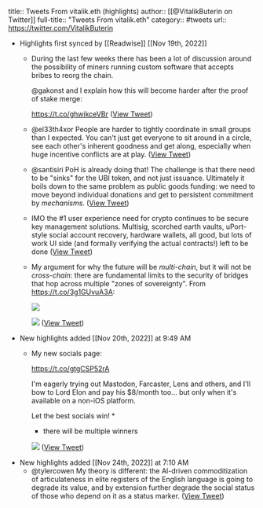 title:: Tweets From vitalik.eth (highlights)
author:: [[@VitalikButerin on Twitter]]
full-title:: "Tweets From vitalik.eth"
category:: #tweets
url:: https://twitter.com/VitalikButerin

- Highlights first synced by [[Readwise]] [[Nov 19th, 2022]]
	- During the last few weeks there has been a lot of discussion around the possibility of miners running custom software that accepts bribes to reorg the chain.
	  
	  @gakonst and I explain how this will become harder after the proof of stake merge:
	  
	  https://t.co/ghwikceVBr ([View Tweet](https://twitter.com/VitalikButerin/status/1417487184467275781))
	- @el33th4xor People are harder to tightly coordinate in small groups than I expected. You can't just get everyone to sit around in a circle, see each other's inherent goodness and get along, especially when huge incentive conflicts are at play. ([View Tweet](https://twitter.com/VitalikButerin/status/1433199904713678855))
	- @santisiri PoH is already doing that! The challenge is that there need to be "sinks" for the UBI token, and not just issuance. Ultimately it boils down to the same problem as public goods funding: we need to move beyond individual donations and get to persistent commitment by *mechanisms*. ([View Tweet](https://twitter.com/VitalikButerin/status/1433230063189725188))
	- IMO the #1 user experience need for crypto continues to be secure key management solutions. Multisig, scorched earth vaults, uPort-style social account recovery, hardware wallets, all good, but lots of work UI side (and formally verifying the actual contracts!) left to be done ([View Tweet](https://twitter.com/VitalikButerin/status/940466614960398336))
	- My argument for why the future will be *multi-chain*, but it will not be *cross-chain*: there are fundamental limits to the security of bridges that hop across multiple "zones of sovereignty". From https://t.co/3g1GUvuA3A: 
	  
	  ![](https://pbs.twimg.com/media/FIg-TacXMAYz29R.png) 
	  
	  ![](https://pbs.twimg.com/media/FIg-UXeWUAYnocp.png) ([View Tweet](https://twitter.com/VitalikButerin/status/1479501366192132099))
- New highlights added [[Nov 20th, 2022]] at 9:49 AM
	- My new socials page:
	  
	  https://t.co/gtgCSP52rA
	  
	  I'm eagerly trying out Mastodon, Farcaster, Lens and others, and I'll bow to Lord Elon and pay his $8/month too... but only when it's available on a non-iOS platform.
	  
	  Let the best socials win! *
	  
	  * there will be multiple winners 
	  
	  ![](https://pbs.twimg.com/media/Fh4Ldp9XEAM8uAQ.png) ([View Tweet](https://twitter.com/VitalikButerin/status/1593726411335925763))
- New highlights added [[Nov 24th, 2022]] at 7:10 AM
	- @tylercowen My theory is different: the AI-driven commoditization of articulateness in elite registers of the English language is going to degrade its value, and by extension further degrade the social status of those who depend on it as a status marker. ([View Tweet](https://twitter.com/VitalikButerin/status/1595429084116520962))